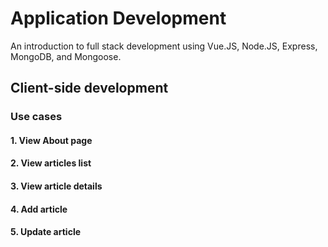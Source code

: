 # Application Development
An introduction to full stack development using Vue.JS, Node.JS, Express, MongoDB, and Mongoose.

## Client-side development

### Use cases
#### 1. View About page

#### 2. View articles list

#### 3. View article details

#### 4. Add article

#### 5. Update article
